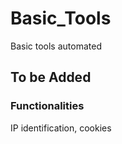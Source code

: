 # Basic_Tools
Basic tools automated

## To be Added

### Functionalities

IP identification, cookies
